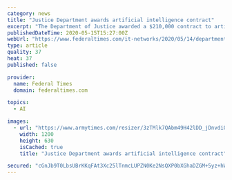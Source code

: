 ```yaml
---
category: news
title: "Justice Department awards artificial intelligence contract"
excerpt: "The Department of Justice awarded a $210,000 contract to artificial intelligence company Veritone, the firm announced May 12. Under the two-year, indefinite delivery, indefinite quantity contract, Veritone will provide audio and video transcription services as well as translation services to the department and its 94 U."
publishedDateTime: 2020-05-15T15:27:00Z
webUrl: "https://www.federaltimes.com/it-networks/2020/05/14/department-of-justice-awards-250-million-ai-contract/"
type: article
quality: 37
heat: 37
published: false

provider:
  name: Federal Times
  domain: federaltimes.com

topics:
  - AI

images:
  - url: "https://www.armytimes.com/resizer/3zTMlk7QAbm49H42lDD_jDnvdiQ=/1200x630/filters:quality(100)/cloudfront-us-east-1.images.arcpublishing.com/mco/UOJ573CHTJDWDIZYG7UQ6SLUY4.jpg"
    width: 1200
    height: 630
    isCached: true
    title: "Justice Department awards artificial intelligence contract"

secured: "cGnJb9T0LbsUBrKKqFAt3Xc25lTnmcLUPZN0Ke2NsQXP0bXGhaDZGM+5yz+hWC9cxG60NrhQxPfsYpdvEunrmUXAM9fYw2IPuSWmAv0VyXAmXBjnv9CUuooPEm5bvKnneCJP2vREgA03Y6iaAAr92XMHwjw8yu/BUYWhD0UzLt40+45SmKszda+WIOmpnD9Y6vby4+G32k1E3smZJy3kVieGU4K/C1D+RD0Ntob48YRR2xjT0OHmIXNdE2wO+Go8UmOdgVcopnBw/2C2dYIZjDL+Q8DDgMPF4cViTsiqs1ey8m1EgvvtYW7o3ypK5zKrvOTPfOHkIzFVQFsyndTHlpnFE59ZhrP82mwaQJOr7IWv6ASEXkjiwReM529MSgVDkxzpIcFcdrhoyRbWn+ZBBa5AlbsoEZyPhUMt/VHf3yzwOnjC4XlciwxJw0WgynhxHNkV7UzeM35qev54Jq+rsSUYTusGrJkMHIySdhbuO/A=;VwcxNiJduQ1eeAXCii3zsw=="
---
```


